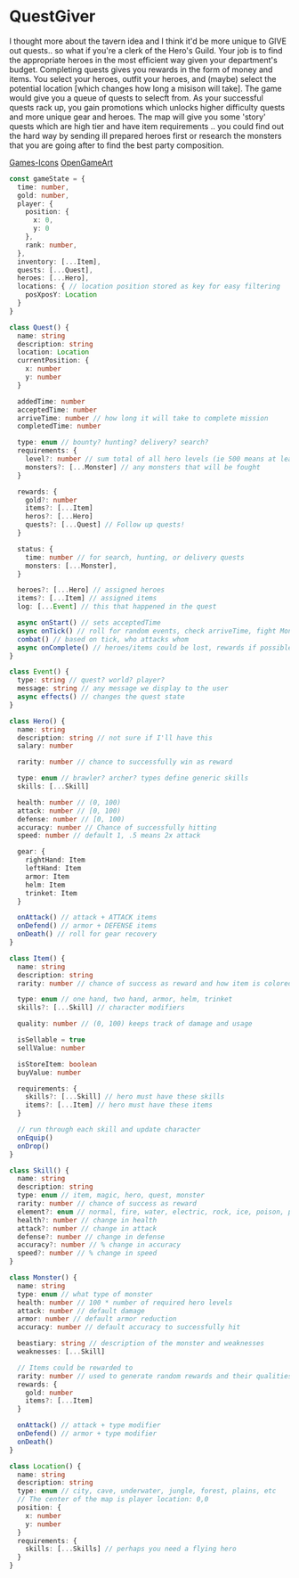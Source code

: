 # QuestGiver

I thought more about the tavern idea and I think it'd be more unique to GIVE out quests.. so what if you're a clerk of the Hero's Guild. Your job is to find the appropriate heroes in the most efficient way given your department's budget. Completing quests gives you rewards in the form of money and items. You select your heroes, outfit your heroes, and (maybe) select the potential location [which changes how long a misison will take].
The game would give you a queue of quests to selecft from. As your successful quests rack up, you gain promotions which unlocks higher difficulty quests and more unique gear and heroes.
The map will give you some 'story' quests which are high tier and have item requirements .. you could find out the hard way by sending ill prepared heroes first or research the monsters that you are going after to find the best party composition.

[Games-Icons](https://game-icons.net/)
[OpenGameArt](https://opengameart.org)


```typescript
const gameState = {
  time: number,
  gold: number,
  player: {
    position: {
      x: 0,
      y: 0
    },
    rank: number,
  },
  inventory: [...Item],
  quests: [...Quest],
  heroes: [...Hero],
  locations: { // location position stored as key for easy filtering
    posXposY: Location
  }
}
```

```typescript
class Quest() {
  name: string
  description: string
  location: Location
  currentPosition: {
    x: number
    y: number
  }

  addedTime: number
  acceptedTime: number
  arriveTime: number // how long it will take to complete mission
  completedTime: number

  type: enum // bounty? hunting? delivery? search?
  requirements: {
    level?: number // sum total of all hero levels (ie 500 means at least 5 heroes at 100 level)
    monsters?: [...Monster] // any monsters that will be fought
  }

  rewards: {
    gold?: number
    items?: [...Item]
    heros?: [...Hero]
    quests?: [...Quest] // Follow up quests!
  }

  status: {
    time: number // for search, hunting, or delivery quests
    monsters: [...Monster],
  }

  heroes?: [...Hero] // assigned heroes
  items?: [...Item] // assigned items
  log: [...Event] // this that happened in the quest

  async onStart() // sets acceptedTime
  async onTick() // roll for random events, check arriveTime, fight Monsters
  combat() // based on tick, who attacks whom
  async onComplete() // heroes/items could be lost, rewards if possible
}

class Event() {
  type: string // quest? world? player?
  message: string // any message we display to the user
  async effects() // changes the quest state
}
```

```typescript
class Hero() {
  name: string
  description: string // not sure if I'll have this
  salary: number

  rarity: number // chance to successfully win as reward

  type: enum // brawler? archer? types define generic skills
  skills: [...Skill]

  health: number // (0, 100)
  attack: number // [0, 100)
  defense: number // [0, 100)
  accuracy: number // Chance of successfully hitting
  speed: number // default 1, .5 means 2x attack

  gear: {
    rightHand: Item
    leftHand: Item
    armor: Item
    helm: Item
    trinket: Item
  }

  onAttack() // attack + ATTACK items
  onDefend() // armor + DEFENSE items
  onDeath() // roll for gear recovery
}

class Item() {
  name: string
  description: string
  rarity: number // chance of success as reward and how item is colored

  type: enum // one hand, two hand, armor, helm, trinket
  skills?: [...Skill] // character modifiers

  quality: number // (0, 100) keeps track of damage and usage

  isSellable = true
  sellValue: number

  isStoreItem: boolean
  buyValue: number

  requirements: {
    skills?: [...Skill] // hero must have these skills
    items?: [...Item] // hero must have these items
  }

  // run through each skill and update character
  onEquip()
  onDrop()
}

class Skill() {
  name: string
  description: string
  type: enum // item, magic, hero, quest, monster
  rarity: number // chance of success as reward
  element?: enum // normal, fire, water, electric, rock, ice, poison, psychic, ghost, dark
  health?: number // change in health
  attack?: number // change in attack
  defense?: number // change in defense
  accuracy?: number // % change in accuracy
  speed?: number // % change in speed
}

class Monster() {
  name: string
  type: enum // what type of monster
  health: number // 100 * number of required hero levels
  attack: number // default damage
  armor: number // default armor reduction
  accuracy: number // default accuracy to successfully hit

  beastiary: string // description of the monster and weaknesses
  weaknesses: [...Skill]

  // Items could be rewarded to
  rarity: number // used to generate random rewards and their qualities onDeath
  rewards: {
    gold: number
    items?: [...Item]
  }

  onAttack() // attack + type modifier
  onDefend() // armor + type modifier
  onDeath()
}

class Location() {
  name: string
  description: string
  type: enum // city, cave, underwater, jungle, forest, plains, etc
  // The center of the map is player location: 0,0
  position: {
    x: number
    y: number
  }
  requirements: {
    skills: [...Skills] // perhaps you need a flying hero
  }
}
```
